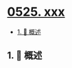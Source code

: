 # [0525. xxx](https://github.com/Tdahuyou/TNotes.leetcode/tree/main/notes/0525.%20xxx)

<!-- region:toc -->

- [1. 📝 概述](#1--概述)

<!-- endregion:toc -->

## 1. 📝 概述
